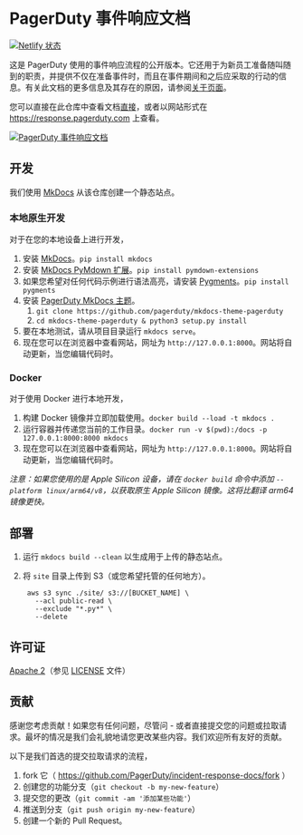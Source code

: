 # PagerDuty 事件响应文档
[![Netlify 状态](https://api.netlify.com/api/v1/badges/ca66d085-7d5f-4a57-81c7-4eb104c9bdb7/deploy-status)](https://app.netlify.com/sites/incident-response-docs/deploys)

这是 PagerDuty 使用的事件响应流程的公开版本。它还用于为新员工准备随叫随到的职责，并提供不仅在准备事件时，而且在事件期间和之后应采取的行动的信息。有关此文档的更多信息及其存在的原因，请参阅[关于页面](docs/about.md)。

您可以直接在此仓库中查看文档[直接](docs/index.md)，或者以网站形式在 https://response.pagerduty.com 上查看。

[![PagerDuty 事件响应文档](screenshot.png)](https://response.pagerduty.com)

## 开发
我们使用 [MkDocs](https://www.mkdocs.org/) 从该仓库创建一个静态站点。

### 本地原生开发
对于在您的本地设备上进行开发，

1. 安装 [MkDocs](https://www.mkdocs.org/user-guide/installation/)。`pip install mkdocs`
1. 安装 [MkDocs PyMdown 扩展](https://squidfunk.github.io/mkdocs-material/extensions/pymdown/)。`pip install pymdown-extensions`
1. 如果您希望对任何代码示例进行语法高亮，请安装 [Pygments](https://pygments.org/)。`pip install pygments`
1. 安装 [PagerDuty MkDocs 主题](https://github.com/pagerduty/mkdocs-theme-pagerduty)。
    1. `git clone https://github.com/pagerduty/mkdocs-theme-pagerduty`
    1. `cd mkdocs-theme-pagerduty & python3 setup.py install`
1. 要在本地测试，请从项目目录运行 `mkdocs serve`。
1. 现在您可以在浏览器中查看网站，网址为 `http://127.0.0.1:8000`。网站将自动更新，当您编辑代码时。

### Docker
对于使用 Docker 进行本地开发，

1. 构建 Docker 镜像并立即加载使用。`docker build --load -t mkdocs .`
1. 运行容器并传递您当前的工作目录。`docker run -v $(pwd):/docs -p 127.0.0.1:8000:8000 mkdocs`
1. 现在您可以在浏览器中查看网站，网址为 `http://127.0.0.1:8000`。网站将自动更新，当您编辑代码时。

_注意：如果您使用的是 Apple Silicon 设备，请在 `docker build` 命令中添加 `--platform linux/arm64/v8`，以获取原生 Apple Silicon 镜像。这将比翻译 arm64 镜像更快。_

## 部署
1. 运行 `mkdocs build --clean` 以生成用于上传的静态站点。
1. 将 `site` 目录上传到 S3（或您希望托管的任何地方）。

        aws s3 sync ./site/ s3://[BUCKET_NAME] \
          --acl public-read \
          --exclude "*.py*" \
          --delete

## 许可证
[Apache 2](https://www.apache.org/licenses/LICENSE-2.0)（参见 [LICENSE](LICENSE) 文件）

## 贡献
感谢您考虑贡献！如果您有任何问题，尽管问 - 或者直接提交您的问题或拉取请求。最坏的情况是我们会礼貌地请您更改某些内容。我们欢迎所有友好的贡献。

以下是我们首选的提交拉取请求的流程，

1.  fork 它（ https://github.com/PagerDuty/incident-response-docs/fork ）
1.  创建您的功能分支（`git checkout -b my-new-feature`）
1.  提交您的更改（`git commit -am '添加某些功能'`）
1.  推送到分支（`git push origin my-new-feature`）
1.  创建一个新的 Pull Request。
